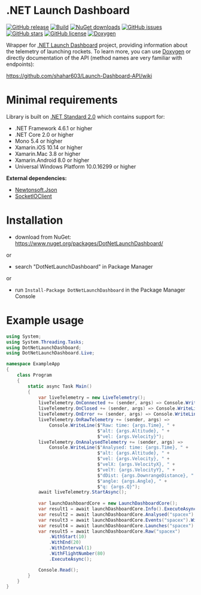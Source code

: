 # .NET Launch Dashboard
[![GitHub release](https://img.shields.io/github/release/Tearth/.NET-Launch-Dashboard.svg)](https://github.com/Tearth/.NET-Launch-Dashboard/releases)
[![Build](https://travis-ci.org/Tearth/.NET-Launch-Dashboard.svg?branch=develop)](https://travis-ci.org/Tearth/.NET-Launch-Dashboard)
[![NuGet downloads](https://img.shields.io/nuget/dt/DotNetLaunchDashboard.svg)](https://www.nuget.org/packages/DotNetLaunchDashboard/)
[![GitHub issues](https://img.shields.io/github/issues/Tearth/.NET-Launch-Dashboard.svg)](https://github.com/Tearth/.NET-Launch-Dashboard/issues)
[![GitHub stars](https://img.shields.io/github/stars/Tearth/.NET-Launch-Dashboard.svg)](https://github.com/Tearth/.NET-Launch-Dashboard/stargazers)
[![GitHub license](https://img.shields.io/github/license/Tearth/.NET-Launch-Dashboard.svg)](https://github.com/Tearth/.NET-Launch-Dashboard/blob/master/LICENSE)
[![Doxygen](https://img.shields.io/badge/Doxygen-gh--pages-blue)](https://tearth.github.io/.NET-Launch-Dashboard/)

Wrapper for [.NET Launch Dashboard](https://github.com/shahar603/Launch-Dashboard-API) project, providing information about the telemetry of launching rockets. To learn more, you can use [Doxygen](https://tearth.github.io/.NET-Launch-Dashboard/) or directly documentation of the API (method names are very familiar with endpoints):

https://github.com/shahar603/Launch-Dashboard-API/wiki

# Minimal requirements
Library is built on [.NET Standard 2.0](https://docs.microsoft.com/en-us/dotnet/standard/net-standard) which contains support for:
 * .NET Framework 4.6.1 or higher
 * .NET Core 2.0 or higher
 * Mono 5.4 or higher
 * Xamarin.iOS 10.14 or higher
 * Xamarin.Mac 3.8 or higher
 * Xamarin.Android 8.0 or higher
 * Universal Windows Platform 10.0.16299 or higher

**External dependencies:**
 * [Newtonsoft.Json](https://github.com/JamesNK/Newtonsoft.Json)
 * [SocketIOClient](https://github.com/doghappy/socket.io-client-csharp)

# Installation
 * download from NuGet: https://www.nuget.org/packages/DotNetLaunchDashboard/

or

 * search "DotNetLaunchDashboard" in Package Manager

or

 * run `Install-Package DotNetLaunchDashboard` in the Package Manager Console

# Example usage
```csharp
using System;
using System.Threading.Tasks;
using DotNetLaunchDashboard;
using DotNetLaunchDashboard.Live;

namespace ExampleApp
{
    class Program
    {
        static async Task Main()
        {
            var liveTelemetry = new LiveTelemetry();
            liveTelemetry.OnConnected += (sender, args) => Console.WriteLine("Connected to the live telemetry stream");
            liveTelemetry.OnClosed += (sender, args) => Console.WriteLine($"Disconnected from the live telemetry stream (reason: {args})");
            liveTelemetry.OnError += (sender, args) => Console.WriteLine($"Error: {args.Text}");
            liveTelemetry.OnRawTelemetry += (sender, args) =>
                Console.WriteLine($"Raw: time: {args.Time}, " +
                                  $"alt: {args.Altitude}, " +
                                  $"vel: {args.Velocity}");
            liveTelemetry.OnAnalysedTelemetry += (sender, args) =>
                Console.WriteLine($"Analysed: time: {args.Time}, " +
                                  $"alt: {args.Altitude}, " +
                                  $"vel: {args.Velocity}, " +
                                  $"velX: {args.VelocityX}, " +
                                  $"velY: {args.VelocityY}, " +
                                  $"dDist: {args.DownrangeDistance}, " +
                                  $"angle: {args.Angle}, " +
                                  $"q: {args.Q}");
            await liveTelemetry.StartAsync();
            
            var launchDashboardCore = new LaunchDashboardCore();
            var result1 = await launchDashboardCore.Info().ExecuteAsync();
            var result2 = await launchDashboardCore.Analysed("spacex").WithFlightNumber(80).ExecuteAsync();
            var result3 = await launchDashboardCore.Events("spacex").WithFlightNumber(80).ExecuteAsync();
            var result4 = await launchDashboardCore.Launches("spacex").WithFlightNumber(80).ExecuteAsync();
            var result5 = await launchDashboardCore.Raw("spacex")
                .WithStart(10)
                .WithEnd(20)
                .WithInterval(1)
                .WithFlightNumber(80)
                .ExecuteAsync();

            Console.Read();
        }
    }
}
```